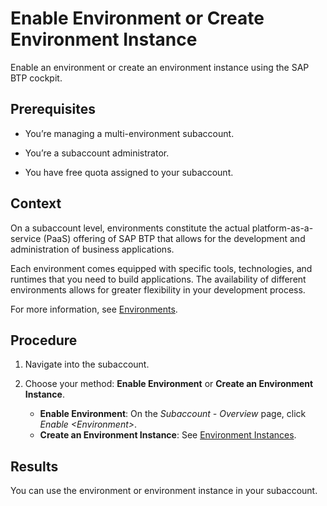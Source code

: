 <!-- loio78c14b6b8f80442994a3b20c92be188e -->

# Enable Environment or Create Environment Instance

Enable an environment or create an environment instance using the SAP BTP cockpit.



<a name="loio78c14b6b8f80442994a3b20c92be188e__prereq_cz5_5n1_lpb"/>

## Prerequisites

-   You’re managing a multi-environment subaccount.

-   You’re a subaccount administrator.

-   You have free quota assigned to your subaccount.




## Context

On a subaccount level, environments constitute the actual platform-as-a-service \(PaaS\) offering of SAP BTP that allows for the development and administration of business applications.

Each environment comes equipped with specific tools, technologies, and runtimes that you need to build applications. The availability of different environments allows for greater flexibility in your development process.

For more information, see [Environments](Environments_15547f7.md).



## Procedure

1.  Navigate into the subaccount.

2.  Choose your method: **Enable Environment** or **Create an Environment Instance**.

    -   **Enable Environment**: On the *Subaccount - Overview* page, click *Enable <Environment\>*.
    -   **Create an Environment Instance**: See [Environment Instances](https://help.sap.com/viewer/09cc82baadc542a688176dce601398de/Cloud/en-US/1d6897d22f90443c8a3f9f6c8bb41bb8.html).



<a name="loio78c14b6b8f80442994a3b20c92be188e__result_gj4_vq1_lpb"/>

## Results

You can use the environment or environment instance in your subaccount.

